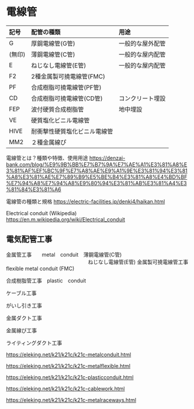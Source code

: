 # 電線管

|記号|配管の種類|用途|
|:--|:--|:--|
|G|厚鋼電線管(G管)|一般的な屋外配管|
|(無印)|薄鋼電線管(C管)|一般的な屋内配管|
|E   |ねじなし電線管(E管)|一般的な屋内配管|
|F2  |2種金属製可撓電線管(FMC)||
|PF  |合成樹脂可撓電線管(PF管)||
|CD  |合成樹脂可撓電線管(CD管)|コンクリート埋設|
|FEP |波付硬質合成樹脂管|地中埋設|
|VE  |硬質塩化ビニル電線管||
|HIVE|耐衝撃性硬質塩化ビニル電線管||
|MM2 |２種金属線ぴ||

電線管とは？種類や特徴、使用用途
https://denzai-bank.com/blog/%E9%9B%BB%E7%B7%9A%E7%AE%A1%E3%81%A8%E3%81%AF%EF%BC%9F%E7%A8%AE%E9%A1%9E%E3%81%94%E3%81%A8%E3%81%AE%E7%89%B9%E5%BE%B4%E3%81%A8%E4%BD%BF%E7%94%A8%E7%94%A8%E9%80%94%E3%81%AB%E3%81%A4%E3%81%84%E3%81%A6

電線管の種類と規格
https://electric-facilities.jp/denki4/haikan.html

Electrical conduit (Wikipedia)
https://en.m.wikipedia.org/wiki/Electrical_conduit


## 電気配管工事
金属管工事　　metal　conduit　薄鋼電線管(C管)
　　　　　　　　　　　　　　　　ねじなし電線管(E管)
金属製可撓電線管工事 flexible metal conduit (FMC)

合成樹脂管工事　plastic　conduit

ケーブル工事

がいし引き工事

金属ダクト工事

金属線ぴ工事

ライティングダクト工事

https://eleking.net/k21/k21c/k21c-metalconduit.html

https://eleking.net/k21/k21c/k21c-metalflexible.html

https://eleking.net/k21/k21c/k21c-plasticconduit.html

https://eleking.net/k21/k21c/k21c-cablework.html

https://eleking.net/k21/k21c/k21c-metalraceways.html
